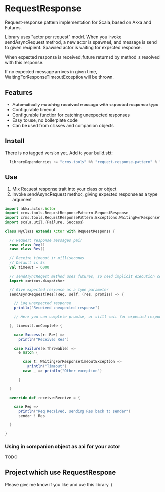 # RequestResponse
Request-response pattern implementation for Scala, based on Akka and Futures.

Library uses "actor per request" model.
When you invoke sendAsyncRequest method, a new actor is spawned, and message is send to given recipient.
Spawned actor is waiting for expected response.

When expected response is received, future returned by method is resolved with this response.

If no expected message arrives in given time, WaitingForResponseTimeoutException will be thrown.
 
## Features

* Automatically matching received message with expected response type
* Configurable timeout
* Configurable function for catching unexpected responses
* Easy to use, no boilerplate code
* Can be used from classes and companion objects
 
## Install
There is no tagged version yet.
Add to your build.sbt:
```scala
  libraryDependencies += "crms.tools" %% "request-response-pattern" % "0.0.1-SNAPSHOT"
``` 
## Use

1. Mix Request response trait into your class or object
2. Invoke sendAsyncRequest method, giving expected response as a type argument

```scala
import akka.actor.Actor
import crms.tools.RequestResponsePattern.RequestResponse
import crms.tools.RequestResponsePattern.Exceptions.WaitingForResponseTimeoutException
import scala.util.{Failure, Success}

class MyClass extends Actor with RequestResponse {

  // Request response messages pair
  case class Req()
  case class Res()

  // Receive timeout in milliseconds
  // Default is 5s
  val timeout = 6000

  // sendAsyncReqest method uses futures, so need implicit execution context
  import context.dispatcher

  // Give expected response as a type parameter
  sendAsyncRequest[Res](Req, self, (res, promise) => {

    // Log unexpected response
    println("Received unexpected response")
    
    // Here you can complete promise, or still wait for expected response

  }, timeout).onComplete {

    case Success(r: Res) =>
      println("Received Res")

    case Failure(e:Throwable) =>
      e match {

        case t: WaitingForResponseTimeoutException =>
          println("Timeout")
        case _ => println("Other exception")

      }

  }
  
  override def receive:Receive = {

    case Req =>
      println("Req Received, sending Res back to sender")
      sender ! Res

  }

}

```

### Using in companion object as api for your actor
TODO

## Project which use RequestRespone
Please give me know if you like and use this library :)

